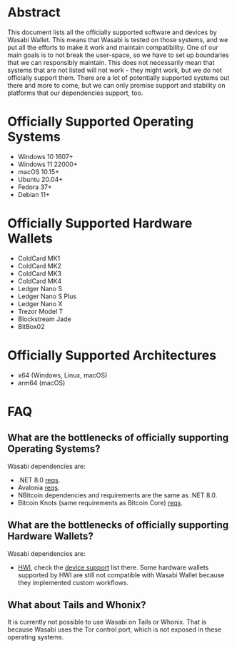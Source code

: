 # Abstract

This document lists all the officially supported software and devices by Wasabi Wallet. This means that Wasabi is tested on those systems, and we put all the efforts to make it work and maintain compatibility. One of our main goals is to not break the user-space, so we have to set up boundaries that we can responsibly maintain. This does not necessarily mean that systems that are not listed will not work - they might work, but we do not officially support them. There are a lot of potentially supported systems out there and more to come, but we can only promise support and stability on platforms that our dependencies support, too.

# Officially Supported Operating Systems

- Windows 10 1607+
- Windows 11 22000+
- macOS 10.15+
- Ubuntu 20.04+
- Fedora 37+
- Debian 11+

# Officially Supported Hardware Wallets

- ColdCard MK1
- ColdCard MK2
- ColdCard MK3
- ColdCard MK4
- Ledger Nano S
- Ledger Nano S Plus
- Ledger Nano X
- Trezor Model T
- Blockstream Jade
- BitBox02

# Officially Supported Architectures

- x64 (Windows, Linux, macOS)
- arm64 (macOS)

# FAQ

## What are the bottlenecks of officially supporting Operating Systems?

Wasabi dependencies are:
- .NET 8.0 [reqs](https://github.com/dotnet/core/blob/main/release-notes/7.0/supported-os.md).
- Avalonia [reqs](https://github.com/AvaloniaUI/Avalonia/wiki/Runtime-Requirements).
- NBitcoin dependencies and requirements are the same as .NET 8.0.
- Bitcoin Knots (same requirements as Bitcoin Core) [reqs](https://bitcoin.org/en/bitcoin-core/features/requirements#system-requirements).

## What are the bottlenecks of officially supporting Hardware Wallets?

Wasabi dependencies are:
- [HWI](https://github.com/bitcoin-core/HWI), check the [device support](https://github.com/bitcoin-core/HWI#device-support) list there. Some hardware wallets supported by HWI are still not compatible with Wasabi Wallet because they implemented custom workflows.

## What about Tails and Whonix?

It is currently not possible to use Wasabi on Tails or Whonix.
That is because Wasabi uses the Tor control port, which is not exposed in these operating systems.
